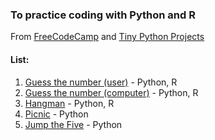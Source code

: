 ### To practice coding with Python and R
From [FreeCodeCamp](https://www.youtube.com/watch?v=8ext9G7xspg&t=407s) and [Tiny Python Projects](https://www.amazon.com/Tiny-Python-Projects-Ken-Youens-Clark/dp/1617297518/ref=sr_1_1?keywords=tiny+python+projects&qid=1665848672&qu=eyJxc2MiOiIwLjk3IiwicXNhIjoiMC45OCIsInFzcCI6IjAuOTAifQ%3D%3D&sprefix=tiny+python%2Caps%2C171&sr=8-1)

#### List:
1. [Guess the number (user)](projects/001) - Python, R
2. [Guess the number (computer)](projects/002) - Python, R
3. [Hangman](projects/003) - Python, R
4. [Picnic](projects/004) - Python
5. [Jump the Five](projects/005) - Python
